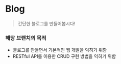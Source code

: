 # Blog

> 간단한 블로그를 만들어봅시다!

### 해당 브랜치의 목적
- 블로그를 만들면서 기본적인 웹 개발을 익히기 위함
- RESTful API를 이용한 CRUD 구현 방법을 익히기 위함

